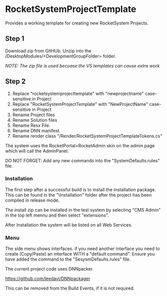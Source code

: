 # RocketSystemProjectTemplate

Provides a working template for creating new RocketSystem Projects.

## Step 1 
Download zip from GitHUb.  Unzip into the /DesktopModules/\<DevelopmentGroupFolder\> folder.  

*NOTE: The zip file is used becuase the VS templates can cause extra work*

## Step 2

1. Replace "rocketsystemprojecttemplate" with "newprojectname" case-sensitive in Project 
2. Replace "RocketSystemProjectTemplate" with "NewProjectName" case-sensitive in Project 
3. Rename Project files
4. Rename Solution files
5. Rename Resx File.
6. Rename DNN manifest.
7. Rename render class "/Render/RocketSystemProjectTemplateTokens.cs"  

The system uses the RocketPortal>RocketAdmin skin on the admin page which will call the AdminPanel.  

DO NOT FORGET:  Add any new commands into the "SystemDefaults.rules" file.

### Installation

The first step after a successful build is to install the installation package.  This can be found in the "\Installation" folder after the project has been compiled in release mode.  

The install zip can be installed in the test system by selecting "CMS Admin" in the top left mennu and then select "extensions".  

After Installation the system will be listed on all Web Services.  


### Menu
The side menu shows interfaces.  if you need another interface you need to create (Copy/Paste) an interface WITH a "default command".  Ensure you have added the command to the "SesysmDefaults.rules" file. 


The current project code uses DNNpacker.

https://github.com/leedavi/DNNpackager

This can be removed from the Build Events, if it is not required.
